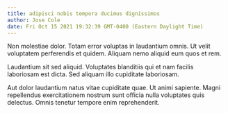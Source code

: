 ```yaml
---
title: adipisci nobis tempora ducimus dignissimos
author: Jose Cole
date: Fri Oct 15 2021 19:32:39 GMT-0400 (Eastern Daylight Time)
---
```

Non molestiae dolor. Totam error voluptas in laudantium omnis. Ut velit voluptatem perferendis et quidem. Aliquam nemo aliquid eum quos et rem.

 Laudantium sit sed aliquid. Voluptates blanditiis qui et nam facilis laboriosam est dicta. Sed aliquam illo cupiditate laboriosam.

 Aut dolor laudantium natus vitae cupiditate quae. Ut animi sapiente. Magni repellendus exercitationem nostrum sunt officia nulla voluptates quis delectus. Omnis tenetur tempore enim reprehenderit.
